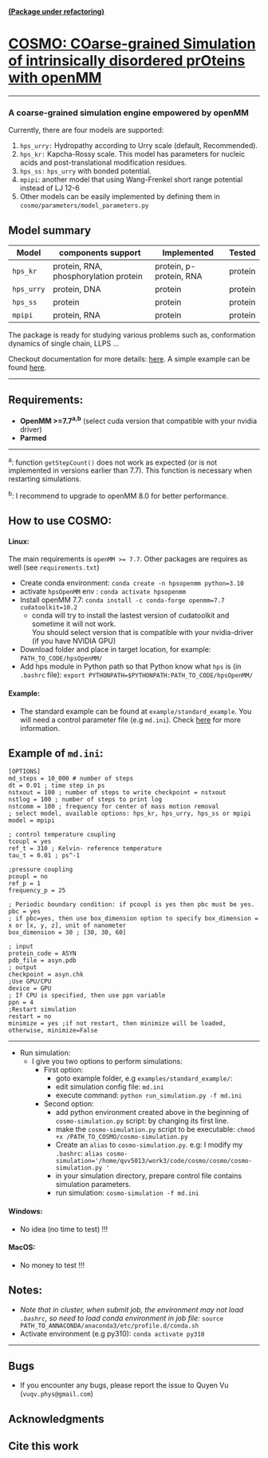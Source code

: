 <u><b>(Package under refactoring)</b></u>

# <u>COSMO: COarse-grained Simulation of intrinsically disordered prOteins with openMM</u> 

-------------------------------------
### A coarse-grained simulation engine empowered by openMM

Currently, there are four models are supported:

1) `hps_urry:` Hydropathy according to Urry scale (default, Recommended).
2) `hps_kr:`  Kapcha-Rossy scale.
   This model has parameters for nucleic acids and post-translational modification residues.
3) `hps_ss:` `hps_urry` with bonded potential.  
4) `mpipi`: another model that using Wang-Frenkel short range potential instead of LJ 12-6
5) Other models can be easily implemented by defining them in `cosmo/parameters/model_parameters.py`

Model summary
-------------
| Model      | components support                    | Implemented             | Tested  |
|------------|---------------------------------------|-------------------------|---------|
| `hps_kr`   | protein, RNA, phosphorylation protein | protein, p-protein, RNA | protein |
| `hps_urry` | protein, DNA                          | protein                 | protein |
| `hps_ss`   | protein                               | protein                 | protein |
| `mpipi`    | protein, RNA                          | protein                 | protein |

The package is ready for studying various problems such as, conformation dynamics of single chain, LLPS ...

Checkout documentation for more details: [here](https://qvv5013.github.io/docs-hpsOpenMM/). 
A simple example can be found [here](https://qvv5013.github.io/posts/openMM/hpsOpenMM_tutorial.html).

-------------------------------------

## Requirements:

- **OpenMM >=7.7<sup>a,b</sup>** (select cuda version that compatible with your nvidia driver)
- **Parmed**
---
<sup>a</sup>: function `getStepCount()` does not work as expected (or is not implemented in versions earlier than 7.7).
This function is necessary when restarting simulations.

<sup>b</sup>: I recommend to upgrade to openMM 8.0 for better performance.

## How to use COSMO:

#### Linux:
The main requirements is `openMM >= 7.7`. Other packages are requires as well (see `requirements.txt`)

- Create conda environment: `conda create -n hpsopenmm python=3.10`
- activate `hpsOpenMM` env : `conda activate hpsopenmm`
- Install openMM 7.7: `conda install -c conda-forge openmm=7.7 cudatoolkit=10.2`
  * conda will try to install the lastest version of cudatoolkit and 
  sometime it will not work. </br> You should select version that is compatible with your nvidia-driver (if you have NVIDIA GPU)
- Download folder and place in target location, for example: </br>`PATH_TO_CODE/hpsOpenMM/`
- Add hps module in Python path so that Python know what `hps` is (in `.bashrc` file): `export PYTHONPATH=$PYTHONPATH:PATH_TO_CODE/hpsOpenMM/`
#### Example:
- The standard example can be found at `example/standard_example`. 
You will need a control parameter file (e.g `md.ini`). Check [here](https://qvv5013.github.io/docs-hpsOpenMM/usage/simulation_control.html) for more information. 

Example of `md.ini`:
--------------------

```
[OPTIONS]
md_steps = 10_000 # number of steps
dt = 0.01 ; time step in ps
nstxout = 100 ; number of steps to write checkpoint = nstxout
nstlog = 100 ; number of steps to print log
nstcomm = 100 ; frequency for center of mass motion removal
; select model, available options: hps_kr, hps_urry, hps_ss or mpipi
model = mpipi

; control temperature coupling
tcoupl = yes
ref_t = 310 ; Kelvin- reference temperature
tau_t = 0.01 ; ps^-1

;pressure coupling
pcoupl = no
ref_p = 1
frequency_p = 25

; Periodic boundary condition: if pcoupl is yes then pbc must be yes.
pbc = yes
; if pbc=yes, then use box_dimension option to specify box_dimension = x or [x, y, z], unit of nanometer
box_dimension = 30 ; [30, 30, 60]

; input
protein_code = ASYN
pdb_file = asyn.pdb
; output
checkpoint = asyn.chk
;Use GPU/CPU
device = GPU
; If CPU is specified, then use ppn variable
ppn = 4
;Restart simulation
restart = no
minimize = yes ;if not restart, then minimize will be loaded, otherwise, minimize=False

```
-------------------------------
- Run simulation: 
  - I give you two options to perform simulations:
    * First option:
      - goto example folder, e.g `examples/standard_example/`: 
      - edit simulation config file: `md.ini`
      - execute command: `python run_simulation.py -f md.ini`
    * Second option:
      * add python environment created above in the beginning of `cosmo-simulation.py` script: by changing its first line.
      * make the `cosmo-simulation.py` script to be executable: `chmod +x /PATH_TO_COSMO/cosmo-simulation.py`
      * Create an `alias` to `cosmo-simulation.py`. e.g: I modify my `.bashrc`: 
        `alias cosmo-simulation='/home/qvv5013/work3/code/cosmo/cosmo/cosmo-simulation.py '`
      * in your simulation directory, prepare control file contains simulation parameters.
      * run simulation: `cosmo-simulation -f md.ini`
       
#### Windows:

- No idea (no time to test) !!!

#### MacOS:

- No money to test !!!

## Notes:

- *Note that in cluster, when submit job, the environment may not load `.bashrc`, so need to
  load conda environment in job file:*
  `source PATH_TO_ANNACONDA/anaconda3/etc/profile.d/conda.sh`
- Activate environment (e.g py310): `conda activate py310`

-------------------------------------

## Bugs

- If you encounter any bugs, please report the issue to Quyen Vu (`vuqv.phys@gmail.com`)

## Acknowledgments

## Cite this work
